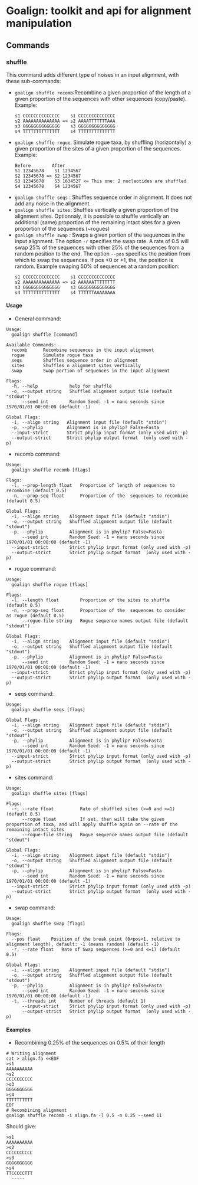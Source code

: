 # Goalign: toolkit and api for alignment manipulation

## Commands

### shuffle
This command adds different type of noises in an input alignment, with these sub-commands:
* `goalign shuffle recomb`:Recombine a given proportion of the length of a given proportion of the sequences with other sequences (copy/paste). 
    Example:
	```
	s1 CCCCCCCCCCCCCC    s1 CCCCCCCCCCCCCC
	s2 AAAAAAAAAAAAAA => s2 AAAATTTTTTTAAA
	s3 GGGGGGGGGGGGGG    s3 GGGGGGGGGGGGGG
	s4 TTTTTTTTTTTTTT    s4 TTTTTTTTTTTTTT
	```
* `goalign shuffle rogue`: Simulate rogue taxa, by shuffling (horizontally) a given proportion of the sites of a given proportion of the sequences. 
	Example:
	```
	Before        After
	S1 12345678    S1 1234567
	S2 12345678 => S2 1234567
	S3 12345678    S3 1634527 <= This one: 2 nucleotides are shuffled
	S4 12345678    S4 1234567
	```
* `goalign shuffle seqs` : Shuffles sequence order in alignment. It does not add any noise in the alignment.
* `goalign shuffle sites`: Shuffles vertically a given proportion of the alignment sites. Optionnaly, it is possible to shuffle vertically an additional (same) proportion of the remaining intact sites for a given proportion of the sequences (~rogues)
* `goalign shuffle swap` : Swaps a given portion of the sequences in the input alignment. The option `-r` specifies the swap rate. A rate of 0.5 will swap 25% of the sequences with other 25% of the sequences from a random position to the end. The option `--pos` specifies the position from which to swap the sequences. If pos <0 or >1, the, the position is random. Example swaping 50% of sequences at a random position:
  ```
  s1 CCCCCCCCCCCCCC    s1 CCCCCCCCCCCCCC
  s2 AAAAAAAAAAAAAA => s2 AAAAAATTTTTTTT
  s3 GGGGGGGGGGGGGG    s3 GGGGGGGGGGGGGG
  s4 TTTTTTTTTTTTTT    s4 TTTTTTAAAAAAAA
  ```


#### Usage
* General command:
```
Usage:
  goalign shuffle [command]

Available Commands:
  recomb      Recombine sequences in the input alignment
  rogue       Simulate rogue taxa
  seqs        Shuffles sequence order in alignment
  sites       Shuffles n alignment sites vertically
  swap        Swap portion of sequences in the input alignment

Flags:
  -h, --help            help for shuffle
  -o, --output string   Shuffled alignment output file (default "stdout")
      --seed int        Random Seed: -1 = nano seconds since 1970/01/01 00:00:00 (default -1)

Global Flags:
  -i, --align string   Alignment input file (default "stdin")
  -p, --phylip         Alignment is in phylip? False=Fasta
  --input-strict       Strict phylip input format (only used with -p)
  --output-strict      Strict phylip output format  (only used with -p)
```

* recomb command:
```
Usage:
  goalign shuffle recomb [flags]

Flags:
  -l, --prop-length float   Proportion of length of sequences to recombine (default 0.5)
  -n, --prop-seq float      Proportion of the  sequences to recombine (default 0.5)

Global Flags:
  -i, --align string    Alignment input file (default "stdin")
  -o, --output string   Shuffled alignment output file (default "stdout")
  -p, --phylip          Alignment is in phylip? False=Fasta
      --seed int        Random Seed: -1 = nano seconds since 1970/01/01 00:00:00 (default -1)
  --input-strict        Strict phylip input format (only used with -p)
  --output-strict       Strict phylip output format  (only used with -p)

```

* rogue command:
```
Usage:
  goalign shuffle rogue [flags]

Flags:
  -l, --length float        Proportion of the sites to shuffle (default 0.5)
  -n, --prop-seq float      Proportion of the  sequences to consider as rogue (default 0.5)
      --rogue-file string   Rogue sequence names output file (default "stdout")

Global Flags:
  -i, --align string    Alignment input file (default "stdin")
  -o, --output string   Shuffled alignment output file (default "stdout")
  -p, --phylip          Alignment is in phylip? False=Fasta
      --seed int        Random Seed: -1 = nano seconds since 1970/01/01 00:00:00 (default -1)
  --input-strict        Strict phylip input format (only used with -p)
  --output-strict       Strict phylip output format  (only used with -p)

```

* seqs command:
```
Usage:
  goalign shuffle seqs [flags]

Global Flags:
  -i, --align string    Alignment input file (default "stdin")
  -o, --output string   Shuffled alignment output file (default "stdout")
  -p, --phylip          Alignment is in phylip? False=Fasta
      --seed int        Random Seed: -1 = nano seconds since 1970/01/01 00:00:00 (default -1)
  --input-strict        Strict phylip input format (only used with -p)
  --output-strict       Strict phylip output format  (only used with -p)

```

* sites command:
```
Usage:
  goalign shuffle sites [flags]

Flags:
  -r, --rate float          Rate of shuffled sites (>=0 and <=1) (default 0.5)
      --rogue float         If set, then will take the given proportion of taxa, and will apply shuffle again on --rate of the remaining intact sites
      --rogue-file string   Rogue sequence names output file (default "stdout")

Global Flags:
  -i, --align string    Alignment input file (default "stdin")
  -o, --output string   Shuffled alignment output file (default "stdout")
  -p, --phylip          Alignment is in phylip? False=Fasta
      --seed int        Random Seed: -1 = nano seconds since 1970/01/01 00:00:00 (default -1)
  --input-strict        Strict phylip input format (only used with -p)
  --output-strict       Strict phylip output format  (only used with -p)

```

* swap command:
```
Usage:
  goalign shuffle swap [flags]

Flags:
  --pos float    Position of the break point (0<pos<1, relative to alignment length), default: -1 (means random) (default -1)
  -r, --rate float   Rate of Swap sequences (>=0 and <=1) (default 0.5)

Global Flags:
  -i, --align string    Alignment input file (default "stdin")
  -o, --output string   Shuffled alignment output file (default "stdout")
  -p, --phylip          Alignment is in phylip? False=Fasta
      --seed int        Random Seed: -1 = nano seconds since 1970/01/01 00:00:00 (default -1)
  -t, --threads int     Number of threads (default 1)
      --input-strict    Strict phylip input format (only used with -p)
      --output-strict   Strict phylip output format  (only used with -p)
```

#### Examples
* Recombining 0.25% of the sequences on 0.5% of their length
```
# Writing alignment
cat > align.fa <<EOF
>s1
AAAAAAAAAA
>s2
CCCCCCCCCC
>s3
GGGGGGGGGG
>s4
TTTTTTTTTT
EOF
# Recombining alignment
goalign shuffle recomb -i align.fa -l 0.5 -n 0.25 --seed 11
```

Should give:
```
>s1
AAAAAAAAAA
>s2
CCCCCCCCCC
>s3
GGGGGGGGGG
>s4
TTCCCCCTTT
  -----
```
